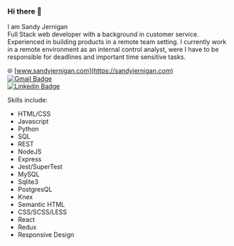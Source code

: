 ### Hi there 👋

I am Sandy Jernigan <br>
Full Stack web developer with a background in customer service. Experienced in building products in a remote team setting.
I currently work in a remote environment as an internal control analyst, were I have to be responsible for deadlines and important time sensitive tasks. 

🌐 [www.sandyjernigan.com](https://sandyjernigan.com) <br>
[![Gmail Badge](https://img.shields.io/badge/Gmail-sandy.jernigan%40gmail.com-green)](mailto:sandy.jernigan@gmail.com) <br>
[![Linkedin Badge](https://img.shields.io/badge/LinkedIn-sdj1983-blue)](https://www.linkedin.com/in/sdj1983) <br>


Skills include:
- HTML/CSS
- Javascript
- Python
- SQL
- REST
- NodeJS
- Express
- Jest/SuperTest
- MySQL
- Sqlite3
- PostgresQL
- Knex
- Semantic HTML
- CSS/SCSS/LESS
- React
- Redux
- Responsive Design


<!--
**sandyjernigan/sandyjernigan** is a ✨ _special_ ✨ repository because its `README.md` (this file) appears on your GitHub profile.

Here are some ideas to get you started:

- 🔭 I’m currently working on ...
- 🌱 I’m currently learning ...
- 👯 I’m looking to collaborate on ...
- 🤔 I’m looking for help with ...
- 💬 Ask me about ...
- 📫 How to reach me: ...
- 😄 Pronouns: ...
- ⚡ Fun fact: ...
-->
